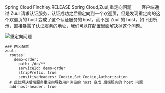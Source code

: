Spring Cloud Finchley.RELEASE
Spring Cloud,Zuul,重定向问题
&emsp;&emsp;客户端通过 Zuul 请求认证服务，认证成功之后重定向到一个欢迎页，但是发现重定向的这个欢迎页的 host 变成了这个认证服务的 host，而不是 Zuul 的 host，如下图所示，直接暴露了认证服务的地址，我们可以在配置里面解决掉这个问题。

![重定向问题](http://img.lynchj.com/487030e24a7e49f88ec04313a7679cb1.png)

```
### 网关配置
zuul:
  routes:
    demo-order:
      path: /do/**
      serviceId: demo-order
      stripPrefix: true
      sensitiveHeaders: Cookie,Set-Cookie,Authorization
  # 此处解决后端服务重定向导致用户浏览的 host 变成 后端服务的 host 问题
  add-host-header: true
```
